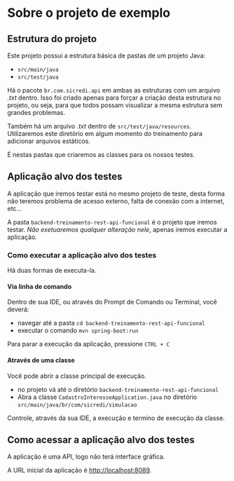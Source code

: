 # Sobre o projeto de exemplo

## Estrutura do projeto

Este projeto possui a estrutura básica de pastas de um projeto Java:
* `src/main/java`
* `src/test/java`

Há o pacote `br.com.sicredi.api` em ambas as estruturas com um arquivo _.txt_ dentro. Isso foi criado apenas para forçar a criação desta estrutura no projeto, ou seja, para que todos possam visualizar a mesma estrutura sem grandes problemas.

Também há um arquivo _.txt_ dentro de `src/test/java/resources`. Utilizaremos este diretório em algum momento do treinamento para adicionar arquivos estáticos.

É nestas pastas que criaremos as classes para os nossos testes.

## Aplicação alvo dos testes

A aplicação que iremos testar está no mesmo projeto de teste, desta forma não teremos problema de acesso externo, falta de conexão com a internet, etc...

A pasta `backend-treinamento-rest-api-funcional` é o projeto que iremos testar. *Não exetuaremos qualquer alteração nele*, apenas iremos executar a aplicação.

### Como executar a aplicação alvo dos testes

Há duas formas de executa-la.

#### Via linha de comando

Dentro de sua IDE, ou através do Prompt de Comando ou Terminal, você deverá:
* navegar até a pasta `cd backend-treinamento-rest-api-funcional`
* executar o comando `mvn spring-boot:run`

Para parar a execução da aplicação, pressione `CTRL + C`

#### Através de uma classe

Você pode abrir a classe principal de execução.
* no projeto vá até o diretório `backend-treinamento-rest-api-funcional`
* Abra a classe `CadastroInteresseApplication.java` no diretório `src/main/java/br/com/sicredi/simulacao`

Controle, através da sua IDE, a execução e termino de execução da classe.

## Como acessar a aplicação alvo dos testes

A aplicação é uma API, logo não terá interface gráfica.

A URL inicial da aplicação é [http://localhost:8089](http://localhost:8089).
